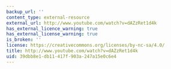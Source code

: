 ```yaml
---
backup_url: ''
content_type: external-resource
external_url: http://www.youtube.com/watch?v=dAZzRet1d4k
has_external_licence_warning: true
has_external_license_warning: true
is_broken: ''
license: https://creativecommons.org/licenses/by-nc-sa/4.0/
title: http://www.youtube.com/watch?v=dAZzRet1d4k
uid: 39dbb8e1-db11-417f-903a-247a15e0c6e4
---
```

